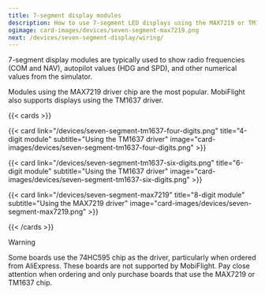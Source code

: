 ```yaml
---
title: 7-segment display modules
description: How to use 7-segment LED displays using the MAX7219 or TM1637 driver with MobiFlight.
ogimage: card-images/devices/seven-segment-max7219.png
next: /devices/seven-segment-display/wiring/
---
```


7-segment display modules are typically used to show radio frequencies (COM and NAV), autopilot values (HDG and SPD), and other numerical values from the simulator.

Modules using the MAX7219 driver chip are the most popular. MobiFlight also supports displays using the TM1637 driver.

{{< cards >}}

{{< card link="/devices/seven-segment-tm1637-four-digits.png" title="4-digit module" subtitle="Using the TM1637 driver" image="card-images/devices/seven-segment-tm1637-four-digits.png" >}}

{{< card link="/devices/seven-segment-tm1637-six-digits.png" title="6-digit module" subtitle="Using the TM1637 driver" image="card-images/devices/seven-segment-tm1637-six-digits.png" >}}

{{< card link="/devices/seven-segment-max7219" title="8-digit module" subtitle="Using the MAX7219 driver" image="card-images/devices/seven-segment-max7219.png" >}}

{{< /cards >}}

> [!WARNING]
> Some boards use the 74HC595 chip as the driver, particularly when ordered from AliExpress. These boards are not supported by MobiFlight. Pay close attention when ordering and only purchase boards that use the MAX7219 or TM1637 chip.
